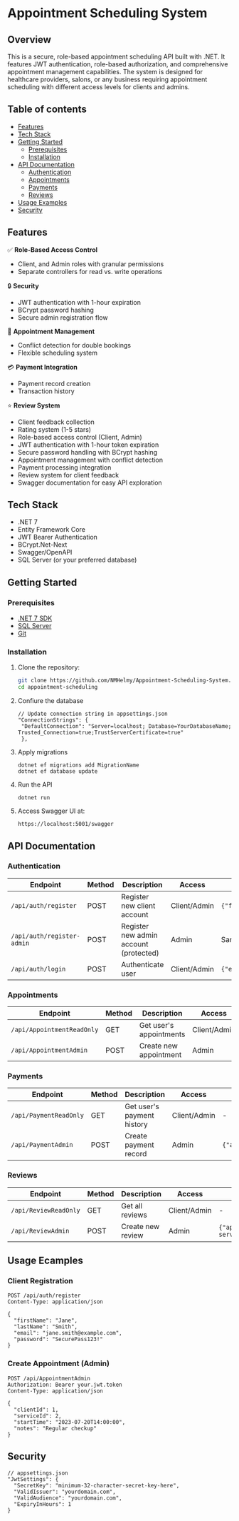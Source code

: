 # Appointment Scheduling System
## Overview
This is a secure, role-based appointment scheduling API built with .NET. It features JWT authentication, role-based authorization, and comprehensive appointment management capabilities. 
The system is designed for healthcare providers, salons, or any business requiring appointment scheduling with different access levels for clients and admins.
## Table of contents
- [Features](#features)
- [Tech Stack](#tech-stack)
- [Getting Started](#getting-started)
  - [Prerequisites](#prerequisites)
  - [Installation](#installation)
- [API Documentation](#api-documentation)
  - [Authentication](#authentication)
  - [Appointments](#appointments)
  - [Payments](#payments)
  - [Reviews](#reviews)
- [Usage Examples](#usage-examples)
- [Security](#security)

## Features
✅ **Role-Based Access Control**  
- Client, and Admin roles with granular permissions  
- Separate controllers for read vs. write operations  

🔒 **Security**  
- JWT authentication with 1-hour expiration  
- BCrypt password hashing  
- Secure admin registration flow  

📅 **Appointment Management**  
- Conflict detection for double bookings  
- Flexible scheduling system  

💳 **Payment Integration**  
- Payment record creation  
- Transaction history  

⭐ **Review System**  
- Client feedback collection  
- Rating system (1-5 stars)  
- Role-based access control (Client, Admin)
- JWT authentication with 1-hour token expiration
- Secure password handling with BCrypt hashing
- Appointment management with conflict detection
- Payment processing integration
- Review system for client feedback
- Swagger documentation for easy API exploration

## Tech Stack
- .NET 7
- Entity Framework Core
- JWT Bearer Authentication
- BCrypt.Net-Next
- Swagger/OpenAPI
- SQL Server (or your preferred database)

## Getting Started
### Prerequisites
- [.NET 7 SDK](https://dotnet.microsoft.com/download)
- [SQL Server](https://www.microsoft.com/en-us/sql-server/) 
- [Git](https://git-scm.com/)

### Installation
1. Clone the repository:
   ```bash
   git clone https://github.com/NMHelmy/Appointment-Scheduling-System.git
   cd appointment-scheduling
   ```
2. Confiure the database
   ```
   // Update connection string in appsettings.json
   "ConnectionStrings": {
    "DefaultConnection": "Server=localhost; Database=YourDatabaseName; Trusted_Connection=true;TrustServerCertificate=true"
    },
    ```
3. Apply migrations
   ```
   dotnet ef migrations add MigrationName
   dotnet ef database update
   ```
4. Run the API
   ```
   dotnet run
   ```
5. Access Swagger UI at:
   ```
   https://localhost:5001/swagger
   ```

## API Documentation

### Authentication

| Endpoint                | Method | Description                          | Access  | Request Body Example                          | Success Response Example                     |
|-------------------------|--------|--------------------------------------|---------|-----------------------------------------------|----------------------------------------------|
| `/api/auth/register`    | POST   | Register new client account          | Client/Admin   | `{"firstName":"John","lastName":"Doe","email":"john@example.com","password":"Pass@1234"}` | `{"userId":1,"email":"john@example.com","role":"Client","token":"eyJhb..."}` |
| `/api/auth/register-admin` | POST | Register new admin account (protected) | Admin   | Same as register                              | Same as register with `"role":"Admin"`       |
| `/api/auth/login`       | POST   | Authenticate user                    | Client/Admin   | `{"email":"john@example.com","password":"Pass@1234"}` | Same as register response                   |

### Appointments

| Endpoint                     | Method | Description                          | Access      | Request Body Example                          | Success Response                          |
|------------------------------|--------|--------------------------------------|-------------|-----------------------------------------------|-------------------------------------------|
| `/api/AppointmentReadOnly`   | GET    | Get user's appointments              | Client/Admin    | -                                             | `[{"id":1,"startTime":"2023-07-20T09:00:00","service":"Haircut"}]` |
| `/api/AppointmentAdmin`      | POST   | Create new appointment               | Admin | `{"clientId":1,"serviceId":3,"startTime":"2023-07-20T09:00:00","notes":"Regular checkup"}` | `201 Created` with location header       |

### Payments

| Endpoint               | Method | Description                          | Access      | Request Body Example                          | Success Response                          |
|------------------------|--------|--------------------------------------|-------------|-----------------------------------------------|-------------------------------------------|
| `/api/PaymentReadOnly` | GET    | Get user's payment history           | Client/Admin       | -                                             | `[{"id":1,"amount":50.00,"status":"Paid","date":"2023-07-15"}]` |
| `/api/PaymentAdmin`    | POST   | Create payment record                | Admin | `{"appointmentId":1,"amount":50.00,"method":"CreditCard","transactionId":"txn_12345"}` | `201 Created` with payment details       |

### Reviews

| Endpoint             | Method | Description                          | Access  | Request Body Example                          | Success Response                          |
|----------------------|--------|--------------------------------------|---------|-----------------------------------------------|-------------------------------------------|
| `/api/ReviewReadOnly`| GET    | Get all reviews                      | Client/Admin   | -                                             | `[{"id":1,"rating":5,"comment":"Great service!","user":"John D."}]` |
| `/api/ReviewAdmin`   | POST   | Create new review                    | Admin  | `{"appointmentId":1,"rating":5,"comment":"Excellent service!"}` | `201 Created` with review details        |

## Usage Ecamples
### Client Registration
```
POST /api/auth/register
Content-Type: application/json

{
  "firstName": "Jane",
  "lastName": "Smith",
  "email": "jane.smith@example.com",
  "password": "SecurePass123!"
}
```
### Create Appointment (Admin)
```
POST /api/AppointmentAdmin
Authorization: Bearer your.jwt.token
Content-Type: application/json

{
  "clientId": 1,
  "serviceId": 2,
  "startTime": "2023-07-20T14:00:00",
  "notes": "Regular checkup"
}
```
## Security
```
// appsettings.json
"JwtSettings": {
  "SecretKey": "minimum-32-character-secret-key-here",
  "ValidIssuer": "yourdomain.com",
  "ValidAudience": "yourdomain.com",
  "ExpiryInHours": 1
}
```
